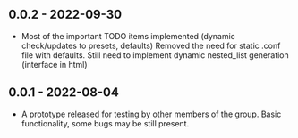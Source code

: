 ## 0.0.2 - 2022-09-30
 - Most of the important TODO items implemented (dynamic check/updates to presets, defaults) Removed the need for static
   .conf file with defaults. Still need to implement dynamic nested_list generation (interface in html)
## 0.0.1 - 2022-08-04
 - A prototype released for testing by other members of the group. Basic functionality, some bugs may be still present.
